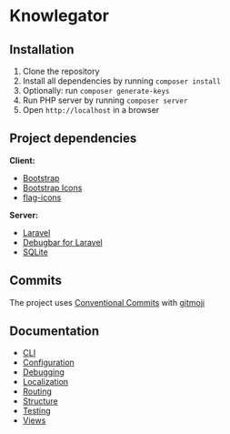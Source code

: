 # Knowlegator

## Installation
1. Clone the repository
2. Install all dependencies by running `composer install`
3. Optionally: run `composer generate-keys`
4. Run PHP server by running `composer server`
5. Open `http://localhost` in a browser

## Project dependencies
**Client:**
- [Bootstrap](https://getbootstrap.com/)
- [Bootstrap Icons](https://icons.getbootstrap.com/)
- [flag-icons](https://flagicons.lipis.dev/)

**Server:**
- [Laravel](https://laravel.com/)
- [Debugbar for Laravel](https://github.com/barryvdh/laravel-debugbar)
- [SQLite](https://www.sqlite.org/)

## Commits
The project uses [Conventional Commits](https://www.conventionalcommits.org/en/v1.0.0/) with [gitmoji](https://gitmoji.dev/)

## Documentation
- [CLI](/docs/CLI.md)
- [Configuration](/docs/configuration.md)
- [Debugging](/docs/debugging.md)
- [Localization](/docs/localization.md)
- [Routing](/docs/routing.md)
- [Structure](/docs/structure.md)
- [Testing](/docs/testing.md)
- [Views](/docs/views.md)

